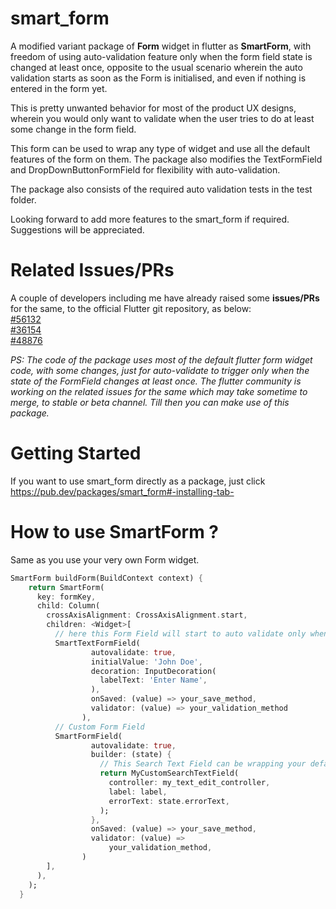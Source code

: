 # smart_form
A modified variant package of <b>Form</b> widget in flutter as <b>SmartForm</b>, with freedom of using auto-validation 
feature only when the form field state is changed at least once, opposite to the usual scenario wherein 
the auto validation starts as soon as the Form is initialised, and even if nothing is entered in the form yet. 

This is pretty unwanted behavior for most of the product UX designs, wherein you would only want to validate when the 
user tries to do at least some change in the form field.

This form can be used to wrap any type of widget and use all the default features of the form on them. 
The package also modifies the TextFormField and DropDownButtonFormField for flexibility with auto-validation. 

The package also consists of the required auto validation tests in the test folder.

Looking forward to add more features to the smart_form if required.
Suggestions will be appreciated.

# Related Issues/PRs

A couple of developers including me have already raised some <b>issues/PRs</b> for the same, to the official Flutter git repository, as below:<br>
<a href='https://github.com/flutter/flutter/pull/56132'> #56132 </a> <br>
<a href='https://github.com/flutter/flutter/issues/36154'> #36154 </a> <br>
<a href='https://github.com/flutter/flutter/pull/48876'> #48876 </a> <br>

*PS:
The code of the package uses most of the default flutter form widget code, with some changes, just for auto-validate 
to trigger only when the state of the FormField changes at least once. 
The flutter community is working on the related issues for the same which may take sometime to merge, 
to stable or beta channel.
Till then you can make use of this package.*

# Getting Started
If you want to use smart_form directly as a package, just click https://pub.dev/packages/smart_form#-installing-tab-


# How to use SmartForm ?

Same as you use your very own Form widget.

```dart
SmartForm buildForm(BuildContext context) {
    return SmartForm(
      key: formKey,
      child: Column(
        crossAxisAlignment: CrossAxisAlignment.start,
        children: <Widget>[
          // here this Form Field will start to auto validate only when the text field value is entered or changed at least once
          SmartTextFormField(
                  autovalidate: true,
                  initialValue: 'John Doe',
                  decoration: InputDecoration(
                    labelText: 'Enter Name',
                  ),
                  onSaved: (value) => your_save_method,             
                  validator: (value) => your_validation_method
                ),
          // Custom Form Field 
          SmartFormField(
                  autovalidate: true,
                  builder: (state) {
                    // This Search Text Field can be wrapping your default TextField internally
                    return MyCustomSearchTextField(
                      controller: my_text_edit_controller,
                      label: label,
                      errorText: state.errorText,
                    );
                  },
                  onSaved: (value) => your_save_method,
                  validator: (value) =>
                      your_validation_method,
                )
        ],
      ),
    );
  }
```
